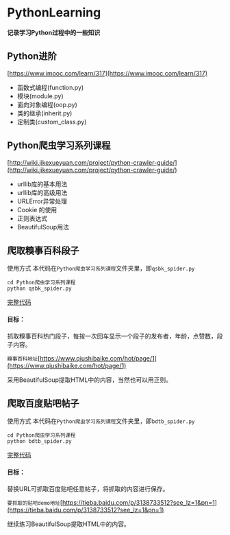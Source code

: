 # PythonLearning
**记录学习Python过程中的一些知识**
## Python进阶
[https://www.imooc.com/learn/317](https://www.imooc.com/learn/317)
- 函数式编程(function.py)
- 模块(module.py)
- 面向对象编程(oop.py)
- 类的继承(inherit.py)
- 定制类(custom_class.py)

## Python爬虫学习系列课程
[http://wiki.jikexueyuan.com/project/python-crawler-guide/](http://wiki.jikexueyuan.com/project/python-crawler-guide/)
- urllib库的基本用法
- urllib库的高级用法
- URLError异常处理
- Cookie 的使用
- 正则表达式
- BeautifulSoup用法
## 爬取糗事百科段子
使用方式
本代码在`Python爬虫学习系列课程`文件夹里，即`qsbk_spider.py`
```
cd Python爬虫学习系列课程
python qsbk_spider.py
```
[完整代码](./Python爬虫学习系列课程/qsbk_spider.py)
#### 目标：
抓取糗事百科热门段子，每按一次回车显示一个段子的发布者，年龄，点赞数，段子内容。

`糗事百科地址`[https://www.qiushibaike.com/hot/page/1](https://www.qiushibaike.com/hot/page/1)

采用BeautifulSoup提取HTML中的内容，当然也可以用正则。

## 爬取百度贴吧帖子
使用方式
本代码在`Python爬虫学习系列课程`文件夹里，即`bdtb_spider.py`
```
cd Python爬虫学习系列课程
python bdtb_spider.py
```
[完整代码](./Python爬虫学习系列课程/qsbk_spider.py)
#### 目标：
替换URL可抓取百度贴吧任意帖子，将抓取的内容进行保存。

`要抓取的贴吧demo地址`[https://tieba.baidu.com/p/3138733512?see_lz=1&pn=1](https://tieba.baidu.com/p/3138733512?see_lz=1&pn=1)

继续练习BeautifulSoup提取HTML中的内容。





